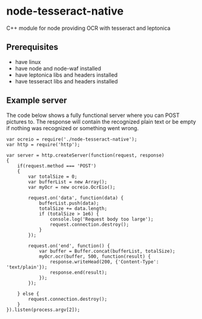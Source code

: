 node-tesseract-native
=====================

C++ module for node providing OCR with tesseract and leptonica

Prerequisites
-------------
 * have linux
 * have node and node-waf installed
 * have leptonica libs and headers installed
 * have tesseract libs and headers installed


Example server
--------------
The code below shows a fully functional server where you can POST pictures to. The response will contain the recognized plain text or be empty if nothing was recognized or something went wrong.

    var ocreio = require('./node-tesseract-native');
    var http = require('http');
    
    var server = http.createServer(function(request, response)
    {
        if(request.method === 'POST')
        {
            var totalSize = 0;
            var bufferList = new Array();
            var myOcr = new ocreio.OcrEio();
            
            request.on('data', function(data) {
                bufferList.push(data);
                totalSize += data.length;
                if (totalSize > 1e6) {
                    console.log('Request body too large');
                    request.connection.destroy();
                }
            });
            
            request.on('end', function() {
                var buffer = Buffer.concat(bufferList, totalSize);
                myOcr.ocr(buffer, 500, function(result) {
                    response.writeHead(200, {'Content-Type': 'text/plain'});
                    response.end(result);
                });
            });
            
        } else {
            request.connection.destroy();
        }
    }).listen(process.argv[2]);